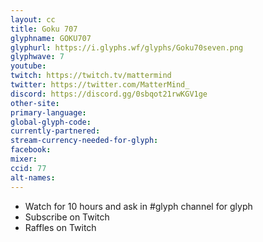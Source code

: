 ```yaml
---
layout: cc
title: Goku 707
glyphname: GOKU707
glyphurl: https://i.glyphs.wf/glyphs/Goku70seven.png
glyphwave: 7
youtube: 
twitch: https://twitch.tv/mattermind
twitter: https://twitter.com/MatterMind_
discord: https://discord.gg/0sbqot21rwKGV1ge
other-site: 
primary-language: 
global-glyph-code: 
currently-partnered: 
stream-currency-needed-for-glyph: 
facebook: 
mixer: 
ccid: 77
alt-names: 
---
```

* Watch for 10 hours and ask in #glyph channel for glyph
* Subscribe on Twitch
* Raffles on Twitch

